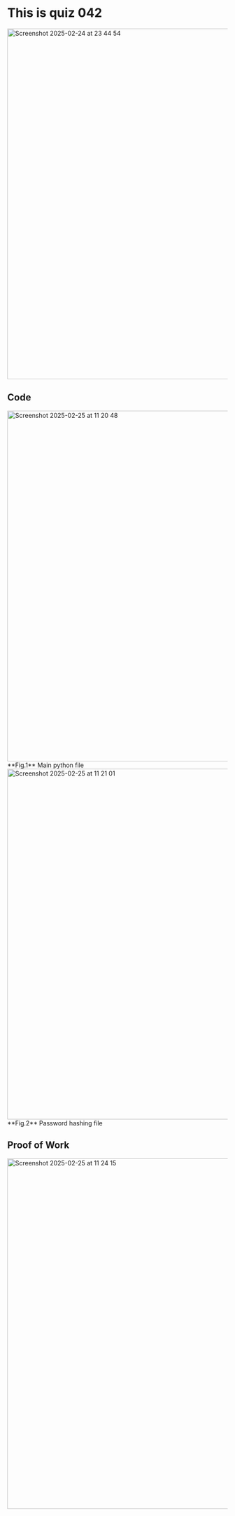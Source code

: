 # This is quiz 042
<img width="800" alt="Screenshot 2025-02-24 at 23 44 54" src="https://github.com/user-attachments/assets/aeff0763-c784-4624-961c-60731b3f2269" />

## Code
<img width="800" alt="Screenshot 2025-02-25 at 11 20 48" src="https://github.com/user-attachments/assets/e45f94dc-bf40-4433-8303-95e433ee7be8" />
**Fig.1** Main python file
<img width="800" alt="Screenshot 2025-02-25 at 11 21 01" src="https://github.com/user-attachments/assets/d3ddb051-fdbc-44c9-93a1-d7a51360228e" />
**Fig.2** Password hashing file

## Proof of Work
<img width="800" alt="Screenshot 2025-02-25 at 11 24 15" src="https://github.com/user-attachments/assets/576b4faf-8238-43d2-addf-6265b9c4098c" />
